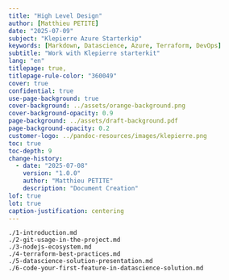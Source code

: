```yaml
---
title: "High Level Design"
author: [Matthieu PETITE]
date: "2025-07-09"
subject: "Klepierre Azure Starterkip"
keywords: [Markdown, Datascience, Azure, Terraform, DevOps]
subtitle: "Work with Klepierre starterkit"
lang: "en"
titlepage: true,
titlepage-rule-color: "360049"
cover: true
confidential: true
use-page-background: true
cover-background: ../assets/orange-background.png
cover-background-opacity: 0.9
page-background: ../assets/draft-background.pdf
page-background-opacity: 0.2
customer-logo: ../pandoc-resources/images/klepierre.png
toc: true
toc-depth: 9
change-history: 
  - date: "2025-07-08"
	version: "1.0.0"
	author: "Matthieu PETITE"
	description: "Document Creation"
lof: true
lot: true
caption-justification: centering
---
```

```{.include shift-heading-level-by=0}
./1-introduction.md
./2-git-usage-in-the-project.md
./3-nodejs-ecosystem.md
./4-terraform-best-practices.md
./5-datascience-solution-presentation.md
./6-code-your-first-feature-in-datascience-solution.md
```
